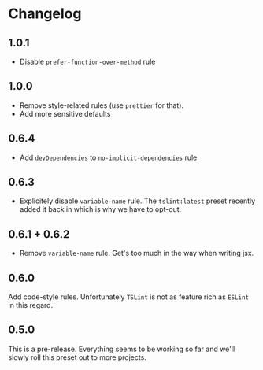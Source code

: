 # Changelog

## 1.0.1

* Disable `prefer-function-over-method` rule

## 1.0.0

* Remove style-related rules (use `prettier` for that).
* Add more sensitive defaults

## 0.6.4

* Add `devDependencies` to `no-implicit-dependencies` rule

## 0.6.3

* Explicitely disable `variable-name` rule. The `tslint:latest` preset recently
  added it back in which is why we have to opt-out.

## 0.6.1 + 0.6.2

* Remove `variable-name` rule. Get's too much in the way when writing jsx.

## 0.6.0

Add code-style rules. Unfortunately `TSLint` is not as feature
rich as `ESLint` in this regard.

## 0.5.0

This is a pre-release. Everything seems to be working so far
and we'll slowly roll this preset out to more projects.
